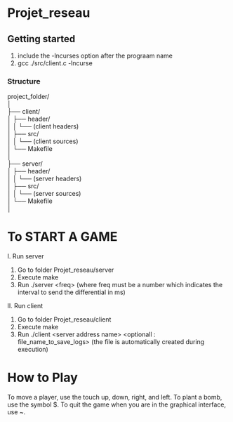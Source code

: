 # Projet_reseau

## Getting started

1.  include the -lncurses option after the prograam name
2.  gcc ./src/client.c -lncurse

### **Structure**

project_folder/  
│  
├── client/  
│ ├── header/  
│ │ └── (client headers)  
│ ├── src/  
│ │ └── (client sources)  
│ └── Makefile  
│  
├── server/  
│ ├── header/  
│ │ └── (server headers)  
│ ├── src/  
│ │ └── (server sources)  
│ └── Makefile  
│

# To START A GAME

I. Run server

1.  Go to folder Projet_reseau/server
2.  Execute make
3.  Run ./server \<freq> (where freq must be a number which indicates the interval to send the differential in ms)

II. Run client

1.  Go to folder Projet_reseau/client
2.  Execute make
3.  Run ./client \<server address name> \<optionall : file_name_to_save_logs> (the file is automatically created during execution)


# How to Play 

To move a player, use the touch up, down, right, and left. 
To plant a bomb, use the symbol $. 
To quit the game when you are in the graphical interface, use ~.
